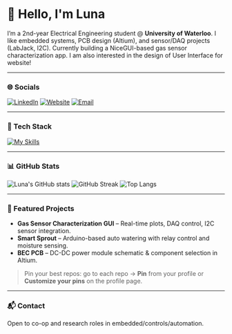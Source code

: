 <!-- Header -->
<h1 align="left">👋 Hello, I'm Luna</h1>

I’m a 2nd-year Electrical Engineering student @ **University of Waterloo**. I like embedded systems, PCB design (Altium), and sensor/DAQ projects (LabJack, I2C). Currently building a NiceGUI-based gas sensor characterization app. I am also interested in the design of User Interface for website!

---

### 🌐 Socials
[![LinkedIn](https://img.shields.io/badge/LinkedIn-0077B5?logo=linkedin&logoColor=white)](https://www.linkedin.com/in/<your-handle>/)
[![Website](https://img.shields.io/badge/Website-000?logo=vercel&logoColor=white)](https://<your-site>/)
[![Email](https://img.shields.io/badge/Email-d24zhou%40uwaterloo.ca-red)](mailto:d24zhou@uwaterloo.ca)

---

### 🧰 Tech Stack
[![My Skills](https://skillicons.dev/icons?i=c,cpp,python,typescript,javascript,react,nextjs,nodejs,vercel,html,css,tailwind,bootstrap,git,github,figma,altium,arduino,mysql,postgres,matlab&perline=10)](https://skillicons.dev)

---

### 📊 GitHub Stats
![Luna's GitHub stats](https://github-readme-stats.vercel.app/api?username=<your-username>&show_icons=true)
![GitHub Streak](https://streak-stats.demolab.com?user=<your-username>)
![Top Langs](https://github-readme-stats.vercel.app/api/top-langs/?username=<your-username>&layout=compact)

---

### 🔖 Featured Projects
- **Gas Sensor Characterization GUI** – Real-time plots, DAQ control, I2C sensor integration.  
- **Smart Sprout** – Arduino-based auto watering with relay control and moisture sensing.  
- **BEC PCB** – DC-DC power module schematic & component selection in Altium.

> Pin your best repos: go to each repo → **Pin** from your profile or **Customize your pins** on the profile page.

---

### 📬 Contact
Open to co-op and research roles in embedded/controls/automation.
